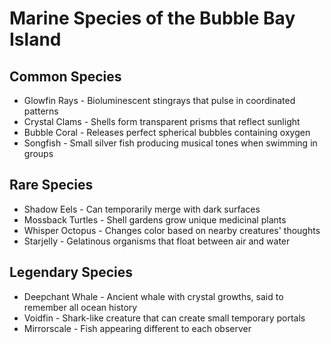 # Marine Species of the Bubble Bay Island

## Common Species

* Glowfin Rays - Bioluminescent stingrays that pulse in coordinated patterns
* Crystal Clams - Shells form transparent prisms that reflect sunlight
* Bubble Coral - Releases perfect spherical bubbles containing oxygen
* Songfish - Small silver fish producing musical tones when swimming in groups

## Rare Species

* Shadow Eels - Can temporarily merge with dark surfaces
* Mossback Turtles - Shell gardens grow unique medicinal plants
* Whisper Octopus - Changes color based on nearby creatures' thoughts
* Starjelly - Gelatinous organisms that float between air and water

## Legendary Species

* Deepchant Whale - Ancient whale with crystal growths, said to remember all ocean history
* Voidfin - Shark-like creature that can create small temporary portals
* Mirrorscale - Fish appearing different to each observer
